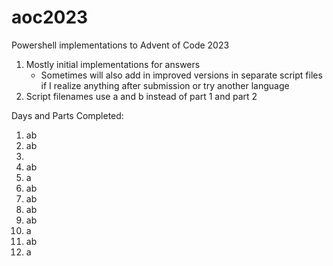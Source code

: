 # aoc2023
Powershell implementations to Advent of Code 2023
1. Mostly initial implementations for answers
   * Sometimes will also add in improved versions in separate script files if I realize anything after submission or try another language
1. Script filenames use a and b instead of part 1 and part 2

Days and Parts Completed:
01. ab
02. ab
03. 
04. ab
05. a
06. ab
07. ab
08. ab
09. ab
10. a
11. ab
12. a